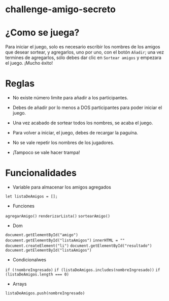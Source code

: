 # challenge-amigo-secreto
<h1>¿Como se juega?</h1>

Para iniciar el juego, solo es necesario escribir los nombres de los amigos que desear sortear, y agregarlos, uno por uno, con el botón ```Añadir```; una vez termines de agregarlos, sólo debes dar clic en ```Sortear amigos``` y empezara el juego. ¡Mucho éxito!


<h1>Reglas</h1>

- No existe número limite para añadir a los participantes.

- Debes de añadir por lo menos a DOS participantes para poder iniciar el juego.
  
- Una vez acabado de sortear todos los nombres, se acaba el juego.
 
- Para volver a iniciar, el juego, debes de recargar la paguína.
  
- No se vale repetir los nombres de los jugadores.

- ¡Tampoco se vale hacer trampa!



<h1>Funcionalidades</h1>

- Variable para almacenar los amigos agregados

```let listaDeAmigos = [];```

- Funciones

```agregarAmigo()```
```renderizarLista()```
```sortearAmigo()```

- Dom

```document.getElementById("amigo")```
```document.getElementById("listaAmigos")```
```innerHTML = ""```
```document.createElement("li")```
```document.getElementById("resultado")```
```document.getElementById("listaAmigos")```

- Condicionalwes

 ```if (!nombreIngresado)```
 ```if (listaDeAmigos.includes(nombreIngresado))```
 ```if (listaDeAmigos.length === 0)```

- Arrays

 ```listaDeAmigos.push(nombreIngresado)```
